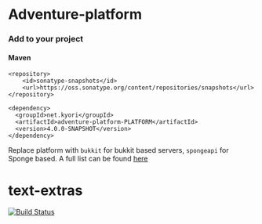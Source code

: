 # Adventure-platform

### Add to your project
#### Maven

```
<repository>
    <id>sonatype-snapshots</id>
    <url>https://oss.sonatype.org/content/repositories/snapshots</url>
</repository>
```

```
<dependency>
  <groupId>net.kyori</groupId>
  <artifactId>adventure-platform-PLATFORM</artifactId>
  <version>4.0.0-SNAPSHOT</version>
</dependency>
```
Replace platform with `bukkit` for bukkit based servers, `spongeapi` for Sponge based.
A full list can be found [here](https://oss.sonatype.org/#nexus-search;quick~adventure-platform)

# text-extras

[![Build Status](https://travis-ci.org/KyoriPowered/text-extras.svg?branch=master)](https://travis-ci.org/KyoriPowered/text-extras)